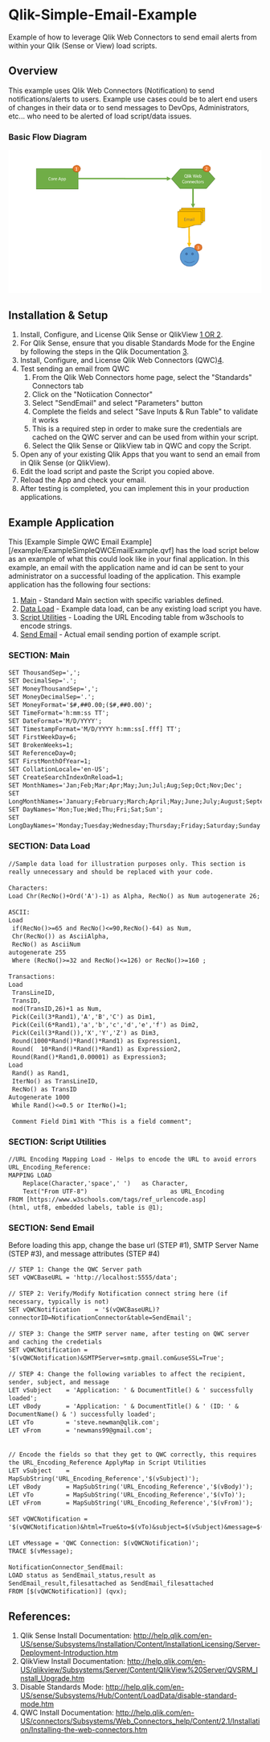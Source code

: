 # Qlik-Simple-Email-Example
Example of how to leverage Qlik Web Connectors to send email alerts from within your Qlik (Sense or View) load scripts.

## Overview
This example uses Qlik Web Connectors (Notification) to send notifications/alerts to users. Example use cases could be to alert end users of changes in their data or to send messages to DevOps, Administrators, etc... who need to be alerted of load script/data issues.

### Basic Flow Diagram
![Alt](/images/SimpleEmailBasicFlow.png "Qlik Email Notification Basic Flow")


## Installation & Setup
1. Install, Configure, and License Qlik Sense or QlikView [1 OR 2](#references).
1. For Qlik Sense, ensure that you disable Standards Mode for the Engine by following the steps in the Qlik Documentation [3](#references).
1. Install, Configure, and License Qlik Web Connectors (QWC)[4](#references).
1. Test sending an email from QWC
    1. From the Qlik Web Connectors home page, select the "Standards" Connectors tab
    1. Click on the "Notiication Connector"
    1. Select "SendEmail" and select "Parameters" button
    1. Complete the fields and select "Save Inputs & Run Table" to validate it works
    1. This is a required step in order to make sure the credentials are cached on the QWC server and can be used from within your script.
    1. Select the Qlik Sense or QlikView tab in QWC and copy the Script.
1. Open any of your existing Qlik Apps that you want to send an email from in Qlik Sense (or QlikView).
1. Edit the load script and paste the Script you copied above.
1. Reload the App and check your email.
1. After testing is completed, you can implement this in your production applications.


## Example Application
This [Example Simple QWC Email Example][/example/ExampleSimpleQWCEmailExample.qvf] has the load script below as an example of what this could look like in your final application. In this example, an email with the application name and id can be sent to your administrator on a successful loading of the application. This example application has the following four sections:
1. [Main](#section-main) - Standard Main section with specific variables defined.
1. [Data Load](#section-data-load) - Example data load, can be any existing load script you have.
1. [Script Utilities](#section-script-utilities) - Loading the URL Encoding table from w3schools to encode strings.
1. [Send Email](#section-send-email) - Actual email sending portion of example script.

### SECTION: Main
```
SET ThousandSep=',';
SET DecimalSep='.';
SET MoneyThousandSep=',';
SET MoneyDecimalSep='.';
SET MoneyFormat='$#,##0.00;($#,##0.00)';
SET TimeFormat='h:mm:ss TT';
SET DateFormat='M/D/YYYY';
SET TimestampFormat='M/D/YYYY h:mm:ss[.fff] TT';
SET FirstWeekDay=6;
SET BrokenWeeks=1;
SET ReferenceDay=0;
SET FirstMonthOfYear=1;
SET CollationLocale='en-US';
SET CreateSearchIndexOnReload=1;
SET MonthNames='Jan;Feb;Mar;Apr;May;Jun;Jul;Aug;Sep;Oct;Nov;Dec';
SET LongMonthNames='January;February;March;April;May;June;July;August;September;October;November;December';
SET DayNames='Mon;Tue;Wed;Thu;Fri;Sat;Sun';
SET LongDayNames='Monday;Tuesday;Wednesday;Thursday;Friday;Saturday;Sunday';
```

### SECTION: Data Load
```
//Sample data load for illustration purposes only. This section is really unnecessary and should be replaced with your code.

Characters:
Load Chr(RecNo()+Ord('A')-1) as Alpha, RecNo() as Num autogenerate 26;
 
ASCII:
Load 
 if(RecNo()>=65 and RecNo()<=90,RecNo()-64) as Num,
 Chr(RecNo()) as AsciiAlpha, 
 RecNo() as AsciiNum
autogenerate 255
 Where (RecNo()>=32 and RecNo()<=126) or RecNo()>=160 ;
 
Transactions:
Load
 TransLineID, 
 TransID,
 mod(TransID,26)+1 as Num,
 Pick(Ceil(3*Rand1),'A','B','C') as Dim1,
 Pick(Ceil(6*Rand1),'a','b','c','d','e','f') as Dim2,
 Pick(Ceil(3*Rand()),'X','Y','Z') as Dim3,
 Round(1000*Rand()*Rand()*Rand1) as Expression1,
 Round(  10*Rand()*Rand()*Rand1) as Expression2,
 Round(Rand()*Rand1,0.00001) as Expression3;
Load 
 Rand() as Rand1,
 IterNo() as TransLineID,
 RecNo() as TransID
Autogenerate 1000
 While Rand()<=0.5 or IterNo()=1;

 Comment Field Dim1 With "This is a field comment";
```

### SECTION: Script Utilities
```
//URL Encoding Mapping Load - Helps to encode the URL to avoid errors
URL_Encoding_Reference:
MAPPING LOAD
    Replace(Character,'space',' ')	 as Character,
	Text("From UTF-8")				         as URL_Encoding
FROM [https://www.w3schools.com/tags/ref_urlencode.asp]
(html, utf8, embedded labels, table is @1);
```

### SECTION: Send Email
Before loading this app, change the base url (STEP #1), SMTP Server Name (STEP #3), and message attributes (STEP #4)
```
// STEP 1: Change the QWC Server path
SET vQWCBaseURL = 'http://localhost:5555/data';

// STEP 2: Verify/Modify Notification connect string here (if necessary, typically is not)
SET vQWCNotification 	= '$(vQWCBaseURL)?connectorID=NotificationConnector&table=SendEmail';

// STEP 3: Change the SMTP server name, after testing on QWC server and caching the credetials
SET vQWCNotification = '$(vQWCNotification)&SMTPServer=smtp.gmail.com&useSSL=True';

// STEP 4: Change the following variables to affect the recipient, sender, subject, and message
LET vSubject 	= 'Application: ' & DocumentTitle() & ' successfully loaded';
LET vBody		= 'Application: ' & DocumentTitle() & ' (ID: ' & DocumentName() & ') successfully loaded';
LET vTo			= 'steve.newman@qlik.com';
LET vFrom 		= 'newmans99@gmail.com';


// Encode the fields so that they get to QWC correctly, this requires the URL_Encoding_Reference ApplyMap in Script Utilities
LET vSubject 	= MapSubString('URL_Encoding_Reference','$(vSubject)');
LET vBody 		= MapSubString('URL_Encoding_Reference','$(vBody)');
LET vTo 		= MapSubString('URL_Encoding_Reference','$(vTo)');
LET vFrom 		= MapSubString('URL_Encoding_Reference','$(vFrom)');

SET vQWCNotification = '$(vQWCNotification)&html=True&to=$(vTo)&subject=$(vSubject)&message=$(vBody)&from=$(vFrom)&delayInSeconds=15&appID=';

LET vMessage = 'QWC Connection: $(vQWCNotification)';
TRACE $(vMessage);

NotificationConnector_SendEmail:
LOAD status as SendEmail_status,result as SendEmail_result,filesattached as SendEmail_filesattached
FROM [$(vQWCNotification)] (qvx);

```



## References:
1. Qlik Sense Install Documentation: http://help.qlik.com/en-US/sense/Subsystems/Installation/Content/InstallationLicensing/Server-Deployment-Introduction.htm
1. QlikView Install Documentation: http://help.qlik.com/en-US/qlikview/Subsystems/Server/Content/QlikView%20Server/QVSRM_Install_Upgrade.htm
1. Disable Standards Mode: http://help.qlik.com/en-US/sense/Subsystems/Hub/Content/LoadData/disable-standard-mode.htm
1. QWC Install Documentation: http://help.qlik.com/en-US/connectors/Subsystems/Web_Connectors_help/Content/2.1/Installation/Installing-the-web-connectors.htm
